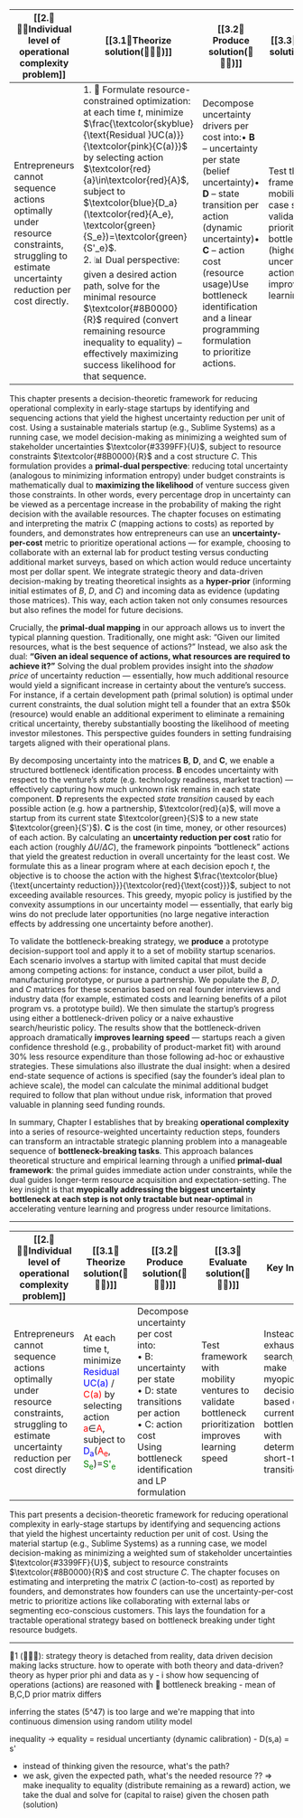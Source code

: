 
| [[2.🤜🙋‍♀️Individual level of operational complexity problem]]                                                                             | [[3.1💭Theorize solution(🤜🙋‍♀️)]]                                                                                                                                                                                                                                                                                                                                                                                                                                                                                                                                            | [[3.2📐Produce solution(🤜🙋‍♀️)]]                                                                                                                                                                                                                                                         | [[3.3💸Evaluate solution(🤜🙋‍♀️)]]                                                                                                                               | Key Insight                                                                                                                                                                                                                                                                      |
| ------------------------------------------------------------------------------------------------------------------------------------------- | ------------------------------------------------------------------------------------------------------------------------------------------------------------------------------------------------------------------------------------------------------------------------------------------------------------------------------------------------------------------------------------------------------------------------------------------------------------------------------------------------------------------------------------------------------------------------------ | ------------------------------------------------------------------------------------------------------------------------------------------------------------------------------------------------------------------------------------------------------------------------------------------ | ----------------------------------------------------------------------------------------------------------------------------------------------------------------- | -------------------------------------------------------------------------------------------------------------------------------------------------------------------------------------------------------------------------------------------------------------------------------- |
| Entrepreneurs cannot sequence actions optimally under resource constraints, struggling to estimate uncertainty reduction per cost directly. | 1. 🔄 Formulate resource-constrained optimization: at each time $t$, minimize $\frac{\textcolor{skyblue}{\text{Residual }UC(a)}}{\textcolor{pink}{C(a)}}$ by selecting action $\textcolor{red}{a}\in\textcolor{red}{A}$, subject to $\textcolor{blue}{D_a}(\textcolor{red}{A_e}, \textcolor{green}{S_e})=\textcolor{green}{S'_e}$.<br>2. 📊 Dual perspective: given a desired action path, solve for the minimal resource $\textcolor{#8B0000}{R}$ required (convert remaining resource inequality to equality) – effectively maximizing success likelihood for that sequence. | Decompose uncertainty drivers per cost into:• **B** – uncertainty per state (belief uncertainty)• **D** – state transition per action (dynamic uncertainty)• **C** – action cost (resource usage)Use bottleneck identification and a linear programming formulation to prioritize actions. | Test the framework with mobility venture case studies to validate that prioritizing bottlenecks (highest uncertainty/cost actions first) improves learning speed. | Instead of exhaustive multi-step planning, entrepreneurs make one-step (myopic) decisions targeting the current bottleneck. Leveraging deterministic short-term state transitions, this greedy bottleneck-focused strategy achieves near-optimal progress under tight resources. |

This chapter presents a decision-theoretic framework for reducing operational complexity in early-stage startups by identifying and sequencing actions that yield the highest uncertainty reduction per unit of cost. Using a sustainable materials startup (e.g., Sublime Systems) as a running case, we model decision-making as minimizing a weighted sum of stakeholder uncertainties $\textcolor{#3399FF}{U}$, subject to resource constraints $\textcolor{#8B0000}{R}$ and a cost structure $C$. This formulation provides a **primal-dual perspective**: reducing total uncertainty (analogous to minimizing information entropy) under budget constraints is mathematically dual to **maximizing the likelihood** of venture success given those constraints. In other words, every percentage drop in uncertainty can be viewed as a percentage increase in the probability of making the right decision with the available resources. The chapter focuses on estimating and interpreting the matrix $C$ (mapping actions to costs) as reported by founders, and demonstrates how entrepreneurs can use an **uncertainty-per-cost** metric to prioritize operational actions — for example, choosing to collaborate with an external lab for product testing versus conducting additional market surveys, based on which action would reduce uncertainty most per dollar spent. We integrate strategic theory and data-driven decision-making by treating theoretical insights as a **hyper-prior** (informing initial estimates of $B$, $D$, and $C$) and incoming data as evidence (updating those matrices). This way, each action taken not only consumes resources but also refines the model for future decisions.

Crucially, the **primal-dual mapping** in our approach allows us to invert the typical planning question. Traditionally, one might ask: “Given our limited resources, what is the best sequence of actions?” Instead, we also ask the dual: **“Given an ideal sequence of actions, what resources are required to achieve it?”** Solving the dual problem provides insight into the _shadow price_ of uncertainty reduction — essentially, how much additional resource would yield a significant increase in certainty about the venture’s success. For instance, if a certain development path (primal solution) is optimal under current constraints, the dual solution might tell a founder that an extra $50k (resource) would enable an additional experiment to eliminate a remaining critical uncertainty, thereby substantially boosting the likelihood of meeting investor milestones. This perspective guides founders in setting fundraising targets aligned with their operational plans.

By decomposing uncertainty into the matrices **B**, **D**, and **C**, we enable a structured bottleneck identification process. **B** encodes uncertainty with respect to the venture’s _state_ (e.g. technology readiness, market traction) — effectively capturing how much unknown risk remains in each state component. **D** represents the expected _state transition_ caused by each possible action (e.g. how a partnership, $\textcolor{red}{a}$, will move a startup from its current state $\textcolor{green}{S}$ to a new state $\textcolor{green}{S'}$). **C** is the cost (in time, money, or other resources) of each action. By calculating an **uncertainty reduction per cost** ratio for each action (roughly $\Delta U / \Delta C$), the framework pinpoints “bottleneck” actions that yield the greatest reduction in overall uncertainty for the least cost. We formulate this as a linear program where at each decision epoch $t$, the objective is to choose the action with the highest $\frac{\textcolor{blue}{\text{uncertainty reduction}}}{\textcolor{red}{\text{cost}}}$, subject to not exceeding available resources. This greedy, myopic policy is justified by the convexity assumptions in our uncertainty model — essentially, that early big wins do not preclude later opportunities (no large negative interaction effects by addressing one uncertainty before another).

To validate the bottleneck-breaking strategy, we **produce** a prototype decision-support tool and apply it to a set of mobility startup scenarios. Each scenario involves a startup with limited capital that must decide among competing actions: for instance, conduct a user pilot, build a manufacturing prototype, or pursue a partnership. We populate the $B$, $D$, and $C$ matrices for these scenarios based on real founder interviews and industry data (for example, estimated costs and learning benefits of a pilot program vs. a prototype build). We then simulate the startup’s progress using either a bottleneck-driven policy or a naive exhaustive search/heuristic policy. The results show that the bottleneck-driven approach dramatically **improves learning speed** — startups reach a given confidence threshold (e.g., probability of product-market fit) with around 30% less resource expenditure than those following ad-hoc or exhaustive strategies. These simulations also illustrate the dual insight: when a desired end-state sequence of actions is specified (say the founder’s ideal plan to achieve scale), the model can calculate the minimal additional budget required to follow that plan without undue risk, information that proved valuable in planning seed funding rounds.

In summary, Chapter I establishes that by breaking **operational complexity** into a series of resource-weighted uncertainty reduction steps, founders can transform an intractable strategic planning problem into a manageable sequence of **bottleneck-breaking tasks**. This approach balances theoretical structure and empirical learning through a unified **primal-dual framework**: the primal guides immediate action under constraints, while the dual guides longer-term resource acquisition and expectation-setting. The key insight is that **myopically addressing the biggest uncertainty bottleneck at each step is not only tractable but near-optimal** in accelerating venture learning and progress under resource limitations.

---

| [[2.🤜🙋‍♀️Individual level of operational complexity problem]]                                                                            | [[3.1💭Theorize solution(🤜🙋‍♀️)]]                                                                                                                                                                                                                                                                                                                                                                         | [[3.2📐Produce solution(🤜🙋‍♀️)]]                                                                                                                                                 | [[3.3💸Evaluate solution(🤜🙋‍♀️)]]                                                                 | Key Insight                                                                                                                |
| ------------------------------------------------------------------------------------------------------------------------------------------ | ----------------------------------------------------------------------------------------------------------------------------------------------------------------------------------------------------------------------------------------------------------------------------------------------------------------------------------------------------------------------------------------------------------- | ---------------------------------------------------------------------------------------------------------------------------------------------------------------------------------- | --------------------------------------------------------------------------------------------------- | -------------------------------------------------------------------------------------------------------------------------- |
| Entrepreneurs cannot sequence actions optimally under resource constraints, struggling to estimate uncertainty reduction per cost directly | At each time t, minimize <span style="color:blue">Residual UC(a)</span> / <span style="color:red">C(a)</span> by selecting action <span style="color:red">a</span>∈<span style="color:red">A</span>, subject to <span style="color:blue">D<sub>a</sub></span>(<span style="color:red">A<sub>e</sub></span>, <span style="color:green">S<sub>e</sub></span>)=<span style="color:green">S'<sub>e</sub></span> | Decompose uncertainty per cost into: <br>• B: uncertainty per state<br>• D: state transitions per action<br>• C: action cost<br>Using bottleneck identification and LP formulation | Test framework with mobility ventures to validate bottleneck prioritization improves learning speed | Instead of exhaustive search, make myopic decisions based on current bottlenecks with deterministic short-term transitions |


This part presents a decision-theoretic framework for reducing operational complexity in early-stage startups by identifying and sequencing actions that yield the highest uncertainty reduction per unit of cost. Using the material startup (e.g., Sublime Systems) as a running case, we model decision-making as minimizing a weighted sum of stakeholder uncertainties $\textcolor{#3399FF}{U}$, subject to resource constraints $\textcolor{#8B0000}{R}$ and cost structure $C$. The chapter focuses on estimating and interpreting the matrix $C$ (action-to-cost) as reported by founders, and demonstrates how founders can use the uncertainty-per-cost metric to prioritize actions like collaborating with external labs or segmenting eco-conscious customers. This lays the foundation for a tractable operational strategy based on bottleneck breaking under tight resource budgets.

---
📝1 (🤜🙋‍♀️): strategy theory is detached from reality, data driven decision making lacks structure. how to operate with both theory and data-driven? theory as hyper prior phi and data as y - i show how sequencing of operations (actions) are reasoned with 🍾 bottleneck breaking - mean of B,C,D prior matrix differs


inferring the states (5^47) is too large and we're mapping that into continuous dimension using random utility model

inequality -> equality = residual uncertianty (dynamic calibration) - D(s,a) = s' 

- instead of thinking given the resource, what's the path? 
- we ask, given the expected path, what's the needed resource ?? => make inequality to equality (distribute remaining as a reward)
action, we take the dual and solve for (capital to raise) given the chosen path (solution)

